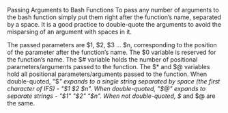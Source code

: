 Passing Arguments to Bash Functions
To pass any number of arguments to the bash function simply put them right after the function’s name, separated by a space. It is a good practice to double-quote the arguments to avoid the misparsing of an argument with spaces in it.


 
The passed parameters are $1, $2, $3 … $n, corresponding to the position of the parameter after the function’s name.
The $0 variable is reserved for the function’s name.
The $# variable holds the number of positional parameters/arguments passed to the function.
The $* and $@ variables hold all positional parameters/arguments passed to the function.
When double-quoted, "$*" expands to a single string separated by space (the first character of IFS) - "$1 $2 $n".
When double-quoted, "$@" expands to separate strings - "$1" "$2" "$n".
When not double-quoted, $* and $@ are the same.